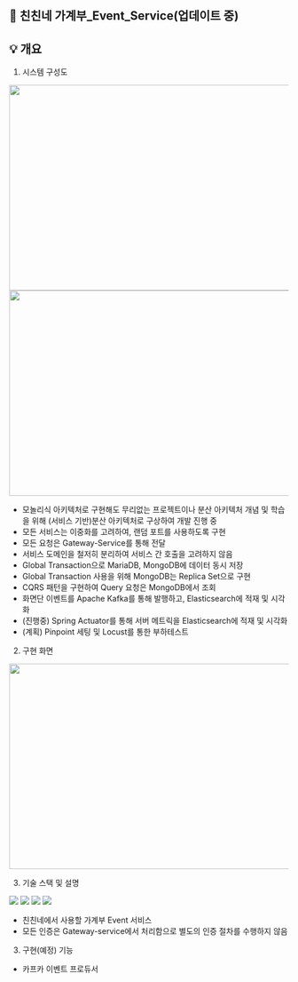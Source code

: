 ## :closed_book: 친친네 가계부_Event_Service(업데이트 중)

## :bulb: 개요

1. 시스템 구성도
<img src="https://user-images.githubusercontent.com/32257949/233838423-f7f16d7a-cdb1-460d-83fa-ca221ff7280d.jpeg"  width="750" height="370">
<img src="https://user-images.githubusercontent.com/32257949/233838425-47434a10-b0f1-4d82-97ec-c7c45d2382e4.jpeg"  width="750" height="370">

  * 모놀리식 아키텍처로 구현해도 무리없는 프로젝트이나 분산 아키텍처 개념 및 학습을 위해 (서비스 기반)분산 아키텍처로 구상하여 개발 진행 중
  * 모든 서비스는 이중화를 고려하여, 랜덤 포트를 사용하도록 구현
  * 모든 요청은 Gateway-Service를 통해 전달
  * 서비스 도메인을 철저히 분리하여 서비스 간 호출을 고려하지 않음
  * Global Transaction으로 MariaDB, MongoDB에 데이터 동시 저장
  * Global Transaction 사용을 위해 MongoDB는 Replica Set으로 구현
  * CQRS 패턴을 구현하여 Query 요청은 MongoDB에서 조회
  * 화면단 이벤트를 Apache Kafka를 통해 발행하고, Elasticsearch에 적재 및 시각화
  * (진행중) Spring Actuator를 통해 서버 메트릭을 Elasticsearch에 적재 및 시각화
  * (계획) Pinpoint 세팅 및 Locust를 통한 부하테스트

2. 구현 화면
<img src="https://github.com/Mosquito06/chinchinne-event-service/assets/32257949/c1036ad5-5bfa-404a-8f48-e1933fd9bb70"  width="750" height="370">

3. 기술 스택 및 설명
<div align="left">
  <img src="https://img.shields.io/badge/Java-6DB33F?style=for-the-badge">
  <img src="https://img.shields.io/badge/Spring Boot-6DB33F?style=for-the-badge&logo=Spring Boot&logoColor=white">
  <img src="https://img.shields.io/badge/JUnit5-25A162?style=for-the-badge&logo=JUnit5&logoColor=white">
  <img src="https://img.shields.io/badge/Spring Kafka-231F20?style=for-the-badge&logo=apachekafka&logoColor=white">
</div>

  * 친친네에서 사용할 가계부 Event 서비스
  * 모든 인증은 Gateway-service에서 처리함으로 별도의 인증 절차를 수행하지 않음

3. 구현(예정) 기능
  * 카프카 이벤트 프로듀서

